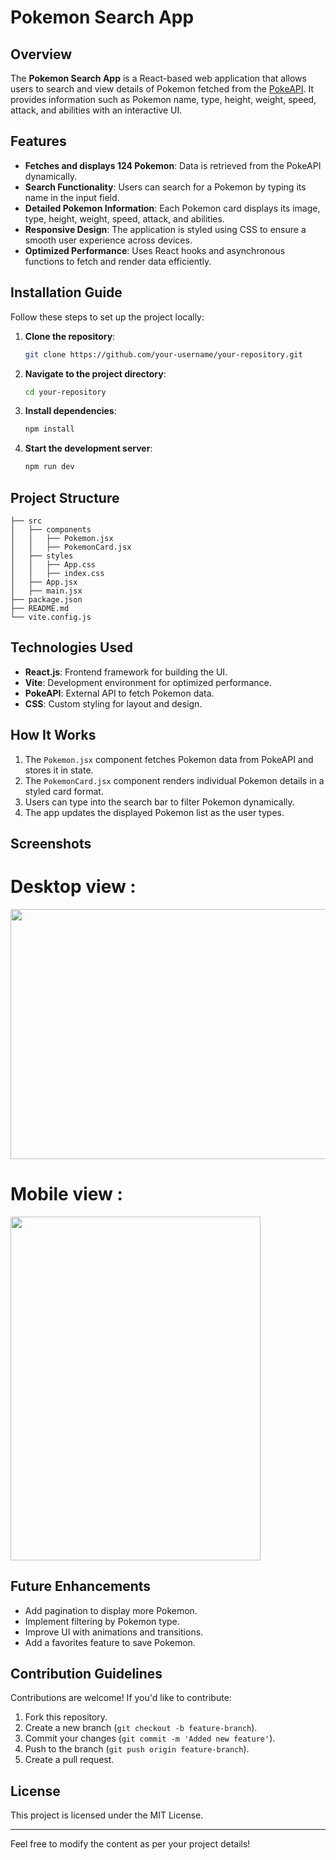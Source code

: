 # Pokemon Search App

## Overview
The **Pokemon Search App** is a React-based web application that allows users to search and view details of Pokemon fetched from the [PokeAPI](https://pokeapi.co/). It provides information such as Pokemon name, type, height, weight, speed, attack, and abilities with an interactive UI.

## Features
- **Fetches and displays 124 Pokemon**: Data is retrieved from the PokeAPI dynamically.
- **Search Functionality**: Users can search for a Pokemon by typing its name in the input field.
- **Detailed Pokemon Information**: Each Pokemon card displays its image, type, height, weight, speed, attack, and abilities.
- **Responsive Design**: The application is styled using CSS to ensure a smooth user experience across devices.
- **Optimized Performance**: Uses React hooks and asynchronous functions to fetch and render data efficiently.

## Installation Guide
Follow these steps to set up the project locally:

1. **Clone the repository**:
   ```sh
   git clone https://github.com/your-username/your-repository.git
   ```
2. **Navigate to the project directory**:
   ```sh
   cd your-repository
   ```
3. **Install dependencies**:
   ```sh
   npm install
   ```
4. **Start the development server**:
   ```sh
   npm run dev
   ```

## Project Structure
```
├── src
│   ├── components
│   │   ├── Pokemon.jsx
│   │   ├── PokemonCard.jsx
│   ├── styles
│   │   ├── App.css
│   │   ├── index.css
│   ├── App.jsx
│   ├── main.jsx
├── package.json
├── README.md
└── vite.config.js
```

## Technologies Used
- **React.js**: Frontend framework for building the UI.
- **Vite**: Development environment for optimized performance.
- **PokeAPI**: External API to fetch Pokemon data.
- **CSS**: Custom styling for layout and design.

## How It Works
1. The `Pokemon.jsx` component fetches Pokemon data from PokeAPI and stores it in state.
2. The `PokemonCard.jsx` component renders individual Pokemon details in a styled card format.
3. Users can type into the search bar to filter Pokemon dynamically.
4. The app updates the displayed Pokemon list as the user types.

## Screenshots

# Desktop view :

<img src='./src/assets/desktop.png'  width="800" height="400"/>

# Mobile view :

<img src='./src/assets/mobile.png'  width="400" height="550"/>

## Future Enhancements
- Add pagination to display more Pokemon.
- Implement filtering by Pokemon type.
- Improve UI with animations and transitions.
- Add a favorites feature to save Pokemon.

## Contribution Guidelines
Contributions are welcome! If you'd like to contribute:
1. Fork this repository.
2. Create a new branch (`git checkout -b feature-branch`).
3. Commit your changes (`git commit -m 'Added new feature'`).
4. Push to the branch (`git push origin feature-branch`).
5. Create a pull request.

## License
This project is licensed under the MIT License.

---

Feel free to modify the content as per your project details!

